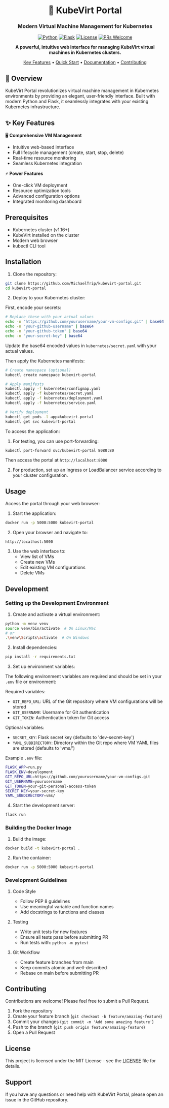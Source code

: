 <div align="center">

# 🚀 KubeVirt Portal

### Modern Virtual Machine Management for Kubernetes

[![Python](https://img.shields.io/badge/python-v3.9+-blue.svg)](https://www.python.org/)
[![Flask](https://img.shields.io/badge/flask-v2.0+-green.svg)](https://flask.palletsprojects.com/)
[![License](https://img.shields.io/badge/license-MIT-blue.svg)](LICENSE)
[![PRs Welcome](https://img.shields.io/badge/PRs-welcome-brightgreen.svg)](CONTRIBUTING.md)

<p align="center">
  <strong>A powerful, intuitive web interface for managing KubeVirt virtual machines in Kubernetes clusters.</strong>
</p>

[Key Features](#-key-features) •
[Quick Start](#-quick-start) •
[Documentation](#-documentation) •
[Contributing](#-contributing)

</div>

## 🌟 Overview

KubeVirt Portal revolutionizes virtual machine management in Kubernetes environments by providing an elegant, user-friendly interface. Built with modern Python and Flask, it seamlessly integrates with your existing Kubernetes infrastructure.

## ✨ Key Features

🖥️ **Comprehensive VM Management**
- Intuitive web-based interface
- Full lifecycle management (create, start, stop, delete)
- Real-time resource monitoring
- Seamless Kubernetes integration

⚡ **Power Features**
- One-click VM deployment
- Resource optimization tools
- Advanced configuration options
- Integrated monitoring dashboard

## Prerequisites

- Kubernetes cluster (v1.16+)
- KubeVirt installed on the cluster
- Modern web browser
- kubectl CLI tool

## Installation

1. Clone the repository:
```bash
git clone https://github.com/MichaelTrip/kubevirt-portal.git
cd kubevirt-portal
```

2. Deploy to your Kubernetes cluster:

First, encode your secrets:
```bash
# Replace these with your actual values
echo -n "https://github.com/yourusername/your-vm-configs.git" | base64
echo -n "your-github-username" | base64
echo -n "your-github-token" | base64
echo -n "your-secret-key" | base64
```

Update the base64 encoded values in `kubernetes/secret.yaml` with your actual values.

Then apply the Kubernetes manifests:
```bash
# Create namespace (optional)
kubectl create namespace kubevirt-portal

# Apply manifests
kubectl apply -f kubernetes/configmap.yaml
kubectl apply -f kubernetes/secret.yaml
kubectl apply -f kubernetes/deployment.yaml
kubectl apply -f kubernetes/service.yaml

# Verify deployment
kubectl get pods -l app=kubevirt-portal
kubectl get svc kubevirt-portal
```

To access the application:

1. For testing, you can use port-forwarding:
```bash
kubectl port-forward svc/kubevirt-portal 8080:80
```
Then access the portal at `http://localhost:8080`

2. For production, set up an Ingress or LoadBalancer service according to your cluster configuration.

## Usage

Access the portal through your web browser:

1. Start the application:
```bash
docker run -p 5000:5000 kubevirt-portal
```

2. Open your browser and navigate to:
```
http://localhost:5000
```

3. Use the web interface to:
   - View list of VMs
   - Create new VMs
   - Edit existing VM configurations
   - Delete VMs

## Development

### Setting up the Development Environment

1. Create and activate a virtual environment:
```bash
python -m venv venv
source venv/bin/activate  # On Linux/Mac
# or
.\venv\Scripts\activate  # On Windows
```

2. Install dependencies:
```bash
pip install -r requirements.txt
```

3. Set up environment variables:

The following environment variables are required and should be set in your `.env` file or environment:

Required variables:
- `GIT_REPO_URL`: URL of the Git repository where VM configurations will be stored
- `GIT_USERNAME`: Username for Git authentication
- `GIT_TOKEN`: Authentication token for Git access

Optional variables:
- `SECRET_KEY`: Flask secret key (defaults to 'dev-secret-key')
- `YAML_SUBDIRECTORY`: Directory within the Git repo where VM YAML files are stored (defaults to 'vms/')

Example `.env` file:
```bash
FLASK_APP=run.py
FLASK_ENV=development
GIT_REPO_URL=https://github.com/yourusername/your-vm-configs.git
GIT_USERNAME=yourusername
GIT_TOKEN=your-git-personal-access-token
SECRET_KEY=your-secret-key
YAML_SUBDIRECTORY=vms/
```

4. Start the development server:
```bash
flask run
```

### Building the Docker Image

1. Build the image:
```bash
docker build -t kubevirt-portal .
```

2. Run the container:
```bash
docker run -p 5000:5000 kubevirt-portal
```

### Development Guidelines

1. Code Style
   - Follow PEP 8 guidelines
   - Use meaningful variable and function names
   - Add docstrings to functions and classes

2. Testing
   - Write unit tests for new features
   - Ensure all tests pass before submitting PR
   - Run tests with: `python -m pytest`

3. Git Workflow
   - Create feature branches from main
   - Keep commits atomic and well-described
   - Rebase on main before submitting PR

## Contributing

Contributions are welcome! Please feel free to submit a Pull Request.

1. Fork the repository
2. Create your feature branch (`git checkout -b feature/amazing-feature`)
3. Commit your changes (`git commit -m 'Add some amazing feature'`)
4. Push to the branch (`git push origin feature/amazing-feature`)
5. Open a Pull Request

## License

This project is licensed under the MIT License - see the [LICENSE](LICENSE) file for details.

## Support

If you have any questions or need help with KubeVirt Portal, please open an issue in the GitHub repository.
